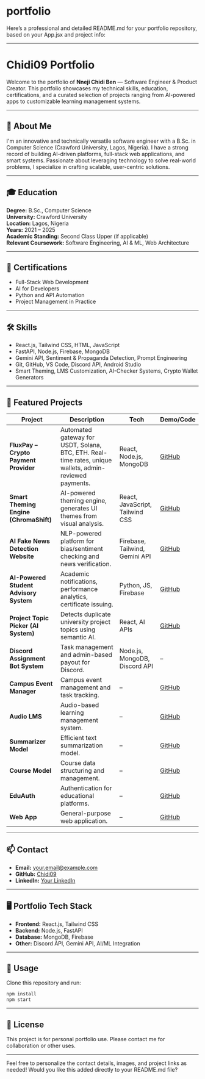 # portfolio
Here’s a professional and detailed README.md for your portfolio repository, based on your App.jsx and project info:

---

# Chidi09 Portfolio

Welcome to the portfolio of **Nneji Chidi Ben** — Software Engineer & Product Creator. This portfolio showcases my technical skills, education, certifications, and a curated selection of projects ranging from AI-powered apps to customizable learning management systems.

---

## 🚀 About Me

I'm an innovative and technically versatile software engineer with a B.Sc. in Computer Science (Crawford University, Lagos, Nigeria). I have a strong record of building AI-driven platforms, full-stack web applications, and smart systems. Passionate about leveraging technology to solve real-world problems, I specialize in crafting scalable, user-centric solutions.

---

## 🎓 Education

**Degree:** B.Sc., Computer Science  
**University:** Crawford University  
**Location:** Lagos, Nigeria  
**Years:** 2021 – 2025  
**Academic Standing:** Second Class Upper (if applicable)  
**Relevant Coursework:** Software Engineering, AI & ML, Web Architecture

---

## 🏅 Certifications

- Full-Stack Web Development
- AI for Developers
- Python and API Automation
- Project Management in Practice

---

## 🛠️ Skills

- React.js, Tailwind CSS, HTML, JavaScript
- FastAPI, Node.js, Firebase, MongoDB
- Gemini API, Sentiment & Propaganda Detection, Prompt Engineering
- Git, GitHub, VS Code, Discord API, Android Studio
- Smart Theming, LMS Customization, AI-Checker Systems, Crypto Wallet Generators

---

## 🌟 Featured Projects

| Project | Description | Tech | Demo/Code |
|---------|-------------|------|-----------|
| **FluxPay – Crypto Payment Provider** | Automated gateway for USDT, Solana, BTC, ETH. Real-time rates, unique wallets, admin-reviewed payments. | React, Node.js, MongoDB | [GitHub](https://github.com/Chidi09/fluxpay-repo-link-if-any) |
| **Smart Theming Engine (ChromaShift)** | AI-powered theming engine, generates UI themes from visual analysis. | React, JavaScript, Tailwind CSS | [GitHub](https://github.com/Chidi09/smart-theming-engine) |
| **AI Fake News Detection Website** | NLP-powered platform for bias/sentiment checking and news verification. | Firebase, Tailwind, Gemini API | [GitHub](https://github.com/Chidi09/fake-news-detector) |
| **AI-Powered Student Advisory System** | Academic notifications, performance analytics, certificate issuing. | Python, JS, Firebase | [GitHub](https://github.com/Chidi09/StudentAdvisingSystem) |
| **Project Topic Picker (AI System)** | Detects duplicate university project topics using semantic AI. | React, AI APIs | [GitHub](https://github.com/Chidi09/project_approval_system_root) |
| **Discord Assignment Bot System** | Task management and admin-based payout for Discord. | Node.js, MongoDB, Discord API | – |
| **Campus Event Manager** | Campus event management and task tracking. | – | [GitHub](https://github.com/Chidi09/campus-event-manager) |
| **Audio LMS** | Audio-based learning management system. | – | [GitHub](https://github.com/Chidi09/audiolms) |
| **Summarizer Model** | Efficient text summarization model. | – | [GitHub](https://github.com/Chidi09/summarizer-model) |
| **Course Model** | Course data structuring and management. | – | [GitHub](https://github.com/Chidi09/course_model) |
| **EduAuth** | Authentication for educational platforms. | – | [GitHub](https://github.com/Chidi09/eduauth) |
| **Web App** | General-purpose web application. | – | [GitHub](https://github.com/Chidi09/web-app) |

---

## 📫 Contact

- **Email:** your.email@example.com
- **GitHub:** [Chidi09](https://github.com/Chidi09)
- **LinkedIn:** [Your LinkedIn](https://linkedin.com/in/yourname)

---

## 🖥️ Portfolio Tech Stack

- **Frontend:** React.js, Tailwind CSS
- **Backend:** Node.js, FastAPI
- **Database:** MongoDB, Firebase
- **Other:** Discord API, Gemini API, AI/ML Integration

---

## 📌 Usage

Clone this repository and run:

```bash
npm install
npm start
```

---

## 📝 License

This project is for personal portfolio use. Please contact me for collaboration or other uses.

---

Feel free to personalize the contact details, images, and project links as needed! Would you like this added directly to your README.md file?
